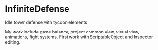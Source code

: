 # InfiniteDefense
Idle tower defense with tycoon elements

My work include game balance, project common view, visual view, animations, fight systems.
First work with ScriptableObject and Inspector editing.
